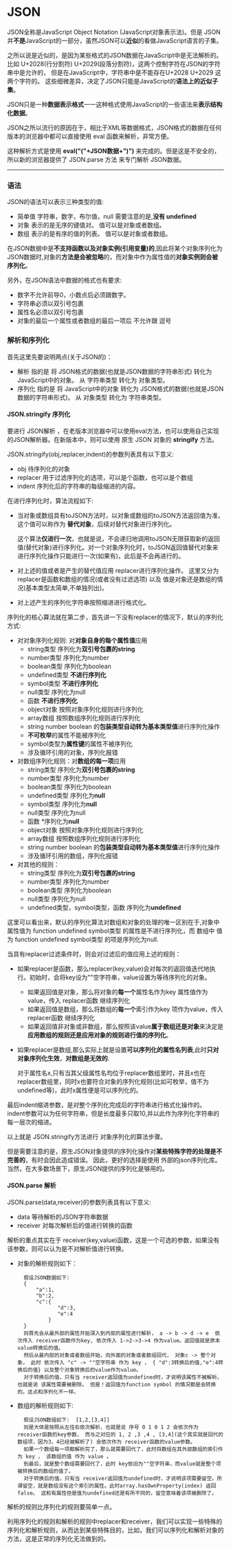 # JSON

JSON全称是JavaScript Object Notation (JavaScript对象表示法)。但是 JSON并**不是**JavaScript的一部分，虽然JSON可以**近似**的看做JavaScript语言的子集。

之所以说是近似的，是因为某些格式的JSON数据在JavaScript中是无法解析的。 比如 U+2028(行分割符) U+2029(段落分割符)，这两个控制字符在JSON的字符串中是允许的，
但是在JavaScript中，字符串中是不能存在U+2028 U+2029 这两个字符的。 这些细微差异，决定了JSON只能是JavaScript的**语法上的近似子集**。

JSON只是一种**数据表示格式**一一这种格式使用JavaScript的一些语法来**表示结构化数据**。

JSON之所以流行的原因在于，相比于XML等数据格式，JSON格式的数据在任何版本的浏览器中都可以直接使用 eval 函数来解析，非常方便。 

这种解析方式是使用 **eval("("+JSON数据+")")** 来完成的。但是这是不安全的，所以新的浏览器提供了 JSON.parse 方法 来专门解析 JSON数据。

***

### 语法

JSON的语法可以表示三种类型的值:
* 简单值  字符串，数字，布尔值，null  需要注意的是,**没有 undefined**
* 对象    表示的是无序的键值对。 值可以是对象或者数组。
* 数组    表示的是有序的值的列表。 值可以是对象或者数组。

在JSON数据中是**不支持函数以及对象实例(引用变量)的**,因此将某个对象序列化为JSON数据时,对象的**方法是会被忽略**的，而对象中作为属性值的**对象实例则会被序列化**。

另外，在JSON语法中数据的格式也有要求:
* 数字不允许前导0，小数点后必须跟数字。
* 字符串必须以双引号包裹
* 属性名必须以双引号包裹
* 对象的最后一个属性或者数组的最后一项后 不允许跟 逗号

### 解析和序列化

首先这里先要说明两点(关于JSON的)：
* 解析 指的是 将 JSON格式的数据(也就是JSON数据的字符串形式) 转化为 JavaScript中的对象。  从 字符串类型 转化为 对象类型。
* 序列化 指的是 将 JavaScript中的对象 转化为 JSON格式的数据(也就是JSON数据的字符串形式)。 从 对象类型 转化为 字符串类型。

#### JSON.stringify 序列化

要进行 JSON解析 ，在老版本浏览器中可以使用eval方法，也可以使用自己实现的JSON解析器。在新版本中，则可以使用 原生 JSON 对象的 **stringify** 方法。

JSON.stringify(obj,replacer,indent)的参数列表具有以下意义:
* obj 待序列化的对象
* replacer 用于过滤序列化的选项，可以是个函数，也可以是个数组
* indent 序列化后的字符串的每级缩进的内容。

在进行序列化时，算法流程如下:
* 当对象或数组具有toJSON方法时，以对象或数组的toJSON方法返回值为准，这个值可以称作为 **替代对象**，后续对替代对象进行序列化。

    这个算法**仅进行一次**，也就是说，不会递归地调用toJSON无限获取新的返回值(替代对象)进行序列化。对一个对象序列化时，toJSON返回值替代对象来进行序列化操作只能进行一次(如果有)，此后是不会再进行的。

* 对上述的值或者是产生的替代值应用 replacer进行序列化操作。 这里又分为 replacer是函数和数组的情况(或者没有过滤选项) 以及 值是对象还是数组的情况(基本类型太简单,不单独列出)。
    
* 对上述产生的序列化字符串按照缩进进行格式化。

序列化的核心算法就在第二步，首先讲一下没有replacer的情况下，默认的序列化方式:

* 对对象序列化规则: 对**对象自身的每个属性值**应用
    * string类型 序列化为**双引号包裹的string**
    * number类型 序列化为number
    * boolean类型 序列化为boolean
    * undefined类型 **不进行序列化**
    * symbol类型 **不进行序列化**
    * null类型   序列化为null
    * 函数      **不进行序列化**
    * object对象 按照对象序列化规则进行序列化
    * array数组  按照数组序列化规则进行序列化
    * string number boolean 的**包装类型自动转为基本类型值**进行序列化操作
    * **不可枚举**的属性不能被序列化
    * symbol类型为**属性键**的属性不被序列化
    * 涉及循环引用的对象，序列化报错
* 对数组序列化规则：对**数组的每一项**应用
    * string类型 序列化为**双引号包裹的string**
    * number类型 序列化为number
    * boolean类型 序列化为boolean
    * undefined类型 序列化为**null**
    * symbol类型 序列化为**null**
    * null类型   序列化为null
    * 函数      *序列化为**null**
    * object对象 按照对象序列化规则进行序列化
    * array数组  按照数组序列化规则进行序列化
    * string number boolean 的**包装类型自动转为基本类型值**进行序列化操作
    * 涉及循环引用的数组，序列化报错
* 对其他的规则：
    * string类型 序列化为**双引号包裹的string**
    * number类型 序列化为number
    * boolean类型 序列化为boolean
    * null类型   序列化为null
    * undefined类型，symbol类型，函数  序列化为**undefined**


这里可以看出来，默认的序列化算法对数组和对象的处理的唯一区别在于,对象中 属性值为 function undefined symbol类型 的属性是不进行序列化，而 数组中 值为 function undefined symbol类型 的项是序列化为null.

当具有replacer过滤条件时，则会对过滤后的值应用上述的规则：

* 如果replacer是函数，那么replacer(key,value)会对每次的返回值迭代地执行。初始时，会将key设为""空字符串，value设置为等待序列化的对象。
    * 如果返回值是对象，那么将对象的**每一个**属性名作为key 属性值作为value，传入 replacer函数 继续序列化
    * 如果返回值是数组，那么将数组的**每一个**索引作为key 项作为value，传入 replacer函数 继续序列化
    * 如果返回值非对象或非数组，那么按照该value**属于数组还是对象**来决定是**应用数组的规则还是应用对象的规则进行值的序列化**。
* 如果replacer是数组,那么实际上就是设置**可以序列化的属性名列表**,此时**只对对象序列化生效**，**对数组是无效的**.
   
   对于属性名x,只有当其父级属性名均位于replacer数组里时，并且x也在replacer数组里，同时x也要符合对象的序列化规则(比如可枚举，值不为undefined等)，此时x属性便是可以序列化的。 
   
最后indent缩进参数，是对整个序列化完成后的字符串进行格式化操作的。 indent参数可以为任何字符串，但是长度最多只取10,并以此作为序列化字符串的每一层次的缩进。

以上就是 JSON.stringify方法进行 对象序列化的算法步骤。 

但是需要注意的是，原生JSON对象提供的序列化操作对**某些特殊字符的处理是不完善的**，有时会因此造成错误。 因此，更好的选择是使用 外部的json序列化库。当然，在大多数场景下，原生JSON提供的序列化是够用的。

#### JSON.parse 解析

JSON.parse(data,receiver)的参数列表具有以下意义:
* data 等待解析的JSON字符串数据
* receiver 对每次解析后的值进行转换的函数

解析的重点其实在于 receiver(key,value)函数，这是一个可选的参数，如果没有该参数，则可以认为是不对解析值进行转换。
* 对象的解析规则如下：
   
        假设JSON数据如下: 
        {
            "a":1,
            "b":2,
            "c":{
                   "d":3,
                   "e":4
                }
        }
        则首先会从最外部的属性开始深入到内部的属性进行解析， a -> b -> d -> e  依次传入 receiver函数作为key, 依次传入 1->2->3->4 作为value。返回值就是原本value转换后的值。
        然后从最内部的对象或者数组开始，向外面的对象或者数组回代， 对象c -> 整个对象， 此时 依次传入 "c" -> ""空字符串 作为 key ， { "d":3转换后的值,"e":4转换后的值} 以及整个对象转换后的value作为value。
        对于转换后的值，只有当 receiver返回值为undefined时，才说明该属性不被解析，也就是说 该属性需要被删除。 但是！返回值为function symbol 的情况都是会转换的。这点和序列化不一样。
        
* 数组的解析规则如下:

        假设JSON数组如下:  [1,2,[3,4]]
        则是大体是按照从左往右依次解析，也就是说 序号 0 1 0 1 2 会依次作为 receiver函数的key参数， 而与之对应的 1, 2 ,3 ,4 , [3,4](这个其实就是回代的数组项，因为3，4已经被解析了) 会依次作为 receiver函数的value参数。
        如果一个数组每一项都解析完了，那么就需要回代了，此时将数组在其外部数组的索引作为 key ， 该数组的值 作为 value 。
        到最后，就是整个数组需要回代了，此时 key依旧为""空字符串，而value就是整个项被转换后的数组的值了。
        对于转换后的值，只有当 receiver返回值为undefined时，才说明该项需要留空。所谓留空，就是数组没有这个索引的属性。此时array.hasOwnProperty(index) 返回false。 这和有属性但是值为undefined还是有所不同的，留空意味着该项被删除了。
    

解析的规则比序列化的规则要简单一点。

利用序列化的规则和解析的规则中replacer和receiver，我们可以实现一些特殊的序列化和解析规则，从而达到某些特殊目的，比如，我们可以序列化和解析对象的方法，这是正常的序列化无法做到的。